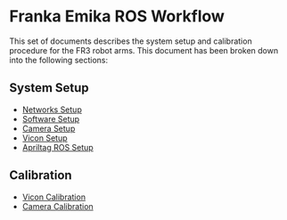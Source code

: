 # Franka Emika ROS Workflow

This set of documents describes the system setup and calibration procedure for the FR3 robot arms. This document has been broken down into the following sections:

## System Setup

- [Networks Setup](../network_setting/README.md)
- [Software Setup](INSTALLATION.md)
- [Camera Setup]()
- [Vicon Setup]()
- [Apriltag ROS Setup]()
  
## Calibration

- [Vicon Calibration]()
- [Camera Calibration]()
